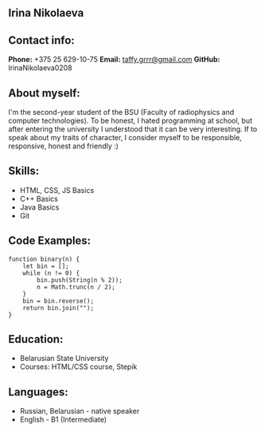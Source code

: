 ## Irina Nikolaeva

## Contact info:
__Phone:__ +375 25 629-10-75
__Email:__ taffy.grrr@gmail.com
__GitHub:__ IrinaNikolaeva0208

## About myself:
I'm the second-year student of the BSU (Faculty of radiophysics and computer technologies). To be honest, I hated programming at school, but after entering the university I understood that it can be very interesting. If to speak about my traits of character, I consider myself to be responsible, responsive, honest and friendly :)

## Skills:
+ HTML, CSS, JS Basics
+ C++ Basics
+ Java Basics
+ Git

## Code Examples:
```
function binary(n) {
    let bin = [];
    while (n != 0) {
        bin.push(String(n % 2));
        n = Math.trunc(n / 2);
    }
    bin = bin.reverse();
    return bin.join("");
}
```

## Education:
* Belarusian State University
* Courses: HTML/CSS course, Stepik

## Languages:
* Russian, Belarusian - native speaker
* English - B1 (Intermediate)
